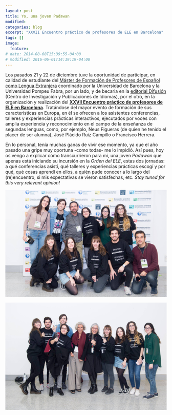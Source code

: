 ```yaml
---
layout: post
title: Yo, una joven Padawan
modified:
categories: blog
excerpt: "XXVII Encuentro práctico de profesores de ELE en Barcelona"
tags: []
image:
  feature:
# date: 2014-08-08T15:39:55-04:00
# modified: 2016-06-01T14:19:19-04:00
---
```


Los pasados 21 y 22 de diciembre tuve la oportunidad de participar, en calidad de estudiante del <a href=" https://www.ub.edu/portal/web/educacion/masteres-universitarios/-/ensenyament/detallEnsenyament/1060507" target="_blank">Máster de Formación de Profesores de Español como Lengua Extranjera</a> coordinado por la Universidad de Barcelona y la Universidad Pompeu Fabra, por un lado, y de becaria en la <a href="https://www.difusion.com" target="_blank">editorial Difusión</a> (Centro de Investigación y Publicaciones de Idiomas), por el otro, en la organización y realización del <a href="https://www.encuentro-practico.com" target="_blank">**XXVII Encuentro práctico de profesores de ELE en Barcelona**</a>. Tratándose del mayor evento de formación de sus características en Europa, en él se ofrecen a los asistentes conferencias, talleres y experiencias prácticas interactivos, ejecutados por voces con amplia experiencia y reconocimiento en el campo de la enseñanza de segundas lenguas, como, por ejemplo, Neus Figueras (de quien he tenido el placer de ser alumna), José Plácido Ruiz Campillo o Francisco Herrera.

En lo personal, tenía muchas ganas de vivir ese momento, ya que el año pasado una gripe muy oportuna -como todas- me lo impidió. Así pues, hoy os vengo a explicar cómo transcurrieron para mí, una joven _Padawan_ que apenas está iniciando su incursión en la _Orden del ELE_, estas dos jornadas: a qué conferencias asistí, qué talleres y experiencias prácticas escogí y por qué, qué cosas aprendí en ellos, a quién pude conocer a lo largo del (re)encuentro, si mis expectativas se vieron satisfechas, etc. _Stay tuned for this very relevant opinion!_

![Primera foto grupal](/images/49762984_2075649652458469_5946944892092547072_o.jpg)

![Segunda foto grupal](/images/49643224_2075655185791249_7095390048639516672_o.jpg)

